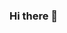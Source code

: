 ### Hi there 👋

<!--
**IsaacCavalcante/IsaacCavalcante** is a ✨ _special_ ✨ repository because its `README.md` (this file) appears on your GitHub profile.

Here are some ideas to get you started:

- 🔭 I’m currently working on ... iOS Development
- 🌱 I’m currently learning ... CoreML and Machine learning
- 👯 I’m looking to collaborate on ... GitHub
- 🤔 I’m looking for help with ... Web development
- 💬 Ask me about ... anything
- 📫 How to reach me: ... +55 85 999955681
- 😄 Pronouns: ... He/His
- ⚡ Fun fact: ... I play basket very bad
-->
